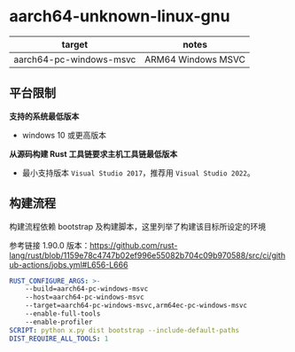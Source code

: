 # aarch64-unknown-linux-gnu

| target | notes |
| ------ | ----- |
| aarch64-pc-windows-msvc | ARM64 Windows MSVC |

## 平台限制

**支持的系统最低版本**

- windows 10 或更高版本

**从源码构建 Rust 工具链要求主机工具链最低版本**

- 最小支持版本 `Visual Studio 2017`，推荐用 `Visual Studio 2022`。

## 构建流程

构建流程依赖 bootstrap 及构建脚本，这里列举了构建该目标所设定的环境

参考链接 1.90.0 版本：https://github.com/rust-lang/rust/blob/1159e78c4747b02ef996e55082b704c09b970588/src/ci/github-actions/jobs.yml#L656-L666

```yml
RUST_CONFIGURE_ARGS: >-
    --build=aarch64-pc-windows-msvc
    --host=aarch64-pc-windows-msvc
    --target=aarch64-pc-windows-msvc,arm64ec-pc-windows-msvc
    --enable-full-tools
    --enable-profiler
SCRIPT: python x.py dist bootstrap --include-default-paths
DIST_REQUIRE_ALL_TOOLS: 1
```